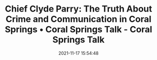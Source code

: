 ---
"title": "Chief Clyde Parry: The Truth About Crime and Communication in Coral Springs • Coral Springs Talk - Coral Springs Talk"
"date": "2021-11-17 15:54:48"
"feed_name": "GOOGLENEWSCONSTRUCTION"
"feed_website": "https://news.google.com/search?q=construction%2Bincident&hl=en-US&gl=US&ceid=US:en"
"feed_rss": "https://news.google.com/rss/search?q=construction%2Bincident&hl=en-US&gl=US&ceid=US:en"
"link": "https://coralspringstalk.com/chief-parry-the-truth-about-crime-36159"
"source": "{'href': 'https://coralspringstalk.com', 'title': 'Coral Springs Talk'}"
"file": "_posts/2021-1-1-829a31dc10808e06068aed3b82ce764d02a1b53a.md"
"accident": "0"
"drilling": "0"
"dead": "0"
"injured": "0"
"arrested": "0"
"place": "unknown place"
"where": "unknown site"
"causes": "unknown"
"place_uri": "unknown place"
---